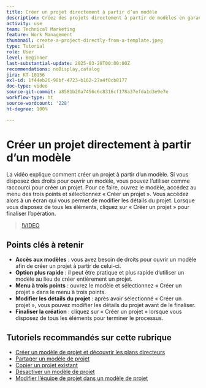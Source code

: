 ```yaml
---
title: Créer un projet directement à partir d’un modèle
description: Créez des projets directement à partir de modèles en garantissant des droits d’accès, en utilisant le menu à trois points pour sélectionner « Créer un projet », en modifiant les détails du projet selon les besoins et en finalisant le processus pour une alternative de configuration efficace.
activity: use
team: Technical Marketing
feature: Work Management
thumbnail: create-a-project-directly-from-a-template.jpeg
type: Tutorial
role: User
level: Beginner
last-substantial-update: 2025-03-28T00:00:00Z
recommendations: noDisplay,catalog
jira: KT-10156
exl-id: 1f44eb26-98bf-4723-b162-27a4f8cb8177
doc-type: video
source-git-commit: a8581b20a7456c6c8316cf178a37efda1d3e9e7e
workflow-type: ht
source-wordcount: '228'
ht-degree: 100%

---
```


# Créer un projet directement à partir d’un modèle

La vidéo explique comment créer un projet à partir d’un modèle. Si vous disposez des droits pour ouvrir un modèle, vous pouvez l’utiliser comme raccourci pour créer un projet. Pour ce faire, ouvrez le modèle, accédez au menu des trois points et sélectionnez « Créer un projet ». Vous accédez alors à un écran qui vous permet de modifier les détails du projet. Lorsque vous disposez de tous les éléments, cliquez sur « Créer un projet » pour finaliser l’opération.

>[!VIDEO](https://video.tv.adobe.com/v/3456013/?quality=12&learn=on&enablevpops)

## Points clés à retenir

* **Accès aux modèles** : vous avez besoin de droits pour ouvrir un modèle afin de créer un projet à partir de celui-ci.
* **Option plus rapide** : il peut être pratique et plus rapide d’utiliser un modèle au lieu de créer entièrement un projet.
* **Menu à trois points** : ouvrez le modèle et sélectionnez « Créer un projet » dans le menu à trois points.
* **Modifier les détails du projet** : après avoir sélectionné « Créer un projet », vous pouvez modifier les détails du projet avant de le finaliser.
* **Finaliser la création** : cliquez sur « Créer un projet » lorsque vous disposez de tous les éléments pour terminer le processus.


## Tutoriels recommandés sur cette rubrique

* [Créer un modèle de projet et découvrir les plans directeurs](/help/manage-work/create-and-manage-project-templates/create-a-project-template.md)
* [Partager un modèle de projet](/help/manage-work/create-and-manage-project-templates/share-a-project-template.md)
* [Copier un projet existant](/help/manage-work/manage-projects/copy-an-existing-project.md)
* [Désactiver un modèle de projet](/help/manage-work/create-and-manage-project-templates/deactivate-a-project-template.md)
* [Modifier l’équipe de projet dans un modèle de projet](/help/manage-work/create-and-manage-project-templates/edit-the-project-team-in-a-project-template.md)
